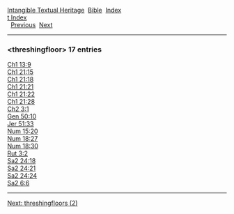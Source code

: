 [Intangible Textual Heritage](../../index)  [Bible](../index) 
[Index](index)   
[t Index](_t_)  
  [Previous](c11540)  [Next](c11542) 

------------------------------------------------------------------------

### &lt;threshingfloor&gt; 17 entries

[Ch1 13:9](../kjv/ch1013.htm#009)  
[Ch1 21:15](../kjv/ch1021.htm#015)  
[Ch1 21:18](../kjv/ch1021.htm#018)  
[Ch1 21:21](../kjv/ch1021.htm#021)  
[Ch1 21:22](../kjv/ch1021.htm#022)  
[Ch1 21:28](../kjv/ch1021.htm#028)  
[Ch2 3:1](../kjv/ch2003.htm#001)  
[Gen 50:10](../kjv/gen050.htm#010)  
[Jer 51:33](../kjv/jer051.htm#033)  
[Num 15:20](../kjv/num015.htm#020)  
[Num 18:27](../kjv/num018.htm#027)  
[Num 18:30](../kjv/num018.htm#030)  
[Rut 3:2](../kjv/rut003.htm#002)  
[Sa2 24:18](../kjv/sa2024.htm#018)  
[Sa2 24:21](../kjv/sa2024.htm#021)  
[Sa2 24:24](../kjv/sa2024.htm#024)  
[Sa2 6:6](../kjv/sa2006.htm#006)  

------------------------------------------------------------------------

[Next: threshingfloors (2)](c11542)
